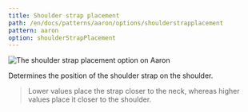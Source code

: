 ```yaml
---
title: Shoulder strap placement
path: /en/docs/patterns/aaron/options/shoulderstrapplacement
pattern: aaron
option: shoulderStrapPlacement
---
```

![The shoulder strap placement option on Aaron](./shoulderstrapplacement.svg)

Determines the position of the shoulder strap on the shoulder.

> Lower values place the strap closer to the neck, whereas higher values place it closer to the shoulder.
